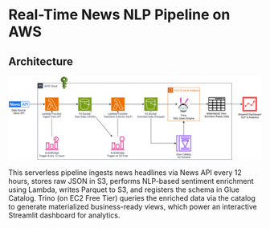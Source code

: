 # Real-Time News NLP Pipeline on AWS

## Architecture
![alt text](https://github.com/nakuleshj/news-pipeline/blob/main/news-pipeline%20(2).png)

This serverless pipeline ingests news headlines via News API every 12 hours, stores raw JSON in S3, performs NLP-based sentiment enrichment using Lambda, writes Parquet to S3, and registers the schema in Glue Catalog. Trino (on EC2 Free Tier) queries the enriched data via the catalog to generate materialized business-ready views, which power an interactive Streamlit dashboard for analytics.
